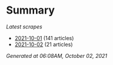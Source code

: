# Summary
*Latest scrapes*
* [2021-10-01](https://github.com/nuuuwan/news_lk/blob/data/news_lk.2021-10-01.json) (141 articles)
* [2021-10-02](https://github.com/nuuuwan/news_lk/blob/data/news_lk.2021-10-02.json) (21 articles)

*Generated at 06:08AM, October 02, 2021*